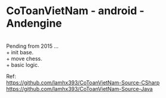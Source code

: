 # CoToanVietNam - android - Andengine
<br>
Pending from 2015 ... 
<br>
+ init base.<br>
+ move chess.<br>
+ basic logic. <br>

Ref:<br>
https://github.com/lamhx393/CoToanVietNam-Source-CSharp<br>
https://github.com/lamhx393/CoToanVietNam-Source-Java

